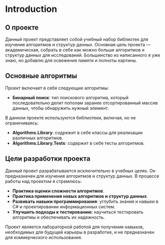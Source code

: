 # Introduction
## О проекте
Данный проект представляет собой учебный набор библиотек для изучения алгоритмов и структур данных. Основная цель проекта — академическая, собрать в себе как можно больше алгоритмов и структур данных для исследований. Большинство из написанного я уже знаю, но добавлю для освежения памяти и полноты картины.

## Основные алгоритмы
Проект включает в себя следующие алгоритмы:

* **Бинарный поиск**: тип поискового алгоритма, который последовательно делит пополам заранее отсортированный массив данных, чтобы обнаружить нужный элемент.

В данном проекте используются библиотеки, включая, но не ограничиваясь:

* **Algorithms.Library**: содрежит в себе классы для реализации различных алгоритмов.
* **Algorithms.Library.Tests**: содержит в себе тесты алгоритмов.

## Цели разработки проекта
Данный проект разрабатывается исключительно в учебных целях. Он предназначен для изучения алгоритмов и структур данных. В процессе работы над проектом я стремлюсь:

* **Практика оценки сложности алгоритмов**.
* **Практика применения новых алгоритмов и структур данных**.
* **Развивать навыки программирования**: углубить знания и навыки в C# и проектировании информационных систем.
* **Улучшить подходы к тестированию**: научиться тестировать алгоритмы и обеспечивать их надежность.

Проект является лабораторной работой для получения навыков, необходимых для будущей карьеры в разработке, и не предназначен для коммерческого использования.